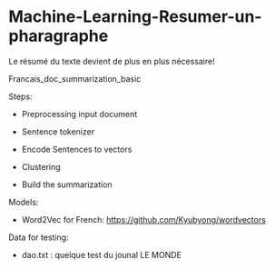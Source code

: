 # Machine-Learning-Resumer-un-pharagraphe
Le résumé du texte devient de plus en plus nécessaire!

Francais_doc_summarization_basic

Steps:

- Preprocessing input document

- Sentence tokenizer

- Encode Sentences to vectors

- Clustering

- Build the summarization

Models:

- Word2Vec for French: https://github.com/Kyubyong/wordvectors

Data for testing:

- dao.txt : quelque test du jounal LE MONDE
